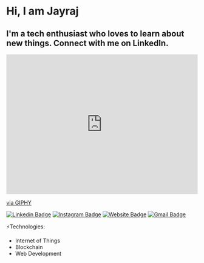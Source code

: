 # Hi, I am Jayraj
## I'm a tech enthusiast who loves to learn about new things. Connect with me on LinkedIn.

<div style="width:100%;height:0;padding-bottom:73%;position:relative;"><iframe src="https://giphy.com/embed/bcKmIWkUMCjVm" width="100%" height="100%" style="position:absolute" frameBorder="0" class="giphy-embed" allowFullScreen></iframe></div><p><a href="https://giphy.com/gifs/animated-hello-waving-bcKmIWkUMCjVm">via GIPHY</a></p>

[![Linkedin Badge](https://img.shields.io/badge/-JayrajRoshan-blue?style=flat-square&logo=Linkedin&logoColor=white&link=https://www.linkedin.com/in/jayraj-roshan/)](https://www.linkedin.com/in/jayraj-roshan/)
[![Instagram Badge](https://img.shields.io/badge/-roshanjayraj-e4405f?style=flat-square&logo=Instagram&logoColor=white&link=https://www.instagram.com/roshanjayraj/)](https://www.instagram.com/roshanjayraj/)
[![Website Badge](https://img.shields.io/badge/-jayraj.co.in-e34f26?style=flat-square&logo=HTML5&logoColor=white&link=https://jayraj.co.in/)](https://jayraj.co.in/)
[![Gmail Badge](https://img.shields.io/badge/-jayrajroshan1@gmail.com-d14836?style=flat-square&logo=Gmail&logoColor=white&link=mailto:jayrajroshan1@gmail.com)](mailto:jayrajroshan1@gmail.com)

⚡Technologies:
- Internet of Things
- Blockchain
- Web Development


